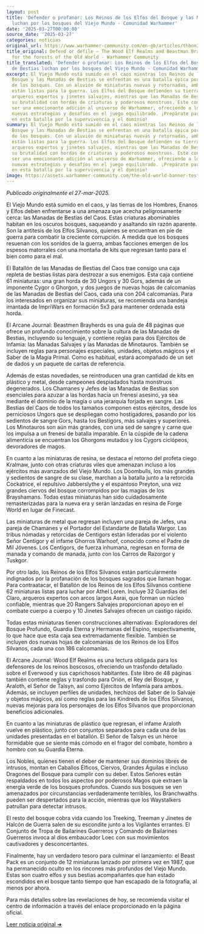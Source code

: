 ```yaml
---
layout: post
title: 'Defender o profanar: Los Reinos de los Elfos del Bosque y las Manadas de Bestias
  luchan por los bosques del Viejo Mundo - Comunidad Warhammer'
date: '2025-03-27T00:00:00'
source_date: '2025-03-27'
categories: noticias
original_url: https://www.warhammer-community.com/en-gb/articles/thbon3tc/defend-or-defile-the-wood-elf-realms-and-beastman-brayherds-battle-for-the-forests-of-the-old-world/
title_original: Defend or defile – The Wood Elf Realms and Beastman Brayherds battle
  for the forests of the Old World - Warhammer Community
title_translated: 'Defender o profanar: Los Reinos de los Elfos del Bosque y las Manadas
  de Bestias luchan por los bosques del Viejo Mundo - Comunidad Warhammer'
excerpt: El Viejo Mundo está sumido en el caos mientras los Reinos de los Elfos del
  Bosque y las Manadas de Bestias se enfrentan en una batalla épica por el control
  de los bosques. Con un aluvión de miniaturas nuevas y retornadas, ambas facciones
  están listas para la guerra. Los Elfos del Bosque defienden su tierra sagrada con
  arqueros expertos y jinetes salvajes, mientras que las Manadas de Bestias desatan
  su brutalidad con hordas de criaturas y poderosos monstruos. Este conflicto promete
  ser una emocionante adición al universo de Warhammer, ofreciendo a los jugadores
  nuevas estrategias y desafíos en el juego equilibrado. ¡Prepárate para sumergirte
  en esta batalla por la supervivencia y el dominio!
summary: El Viejo Mundo está sumido en el caos mientras los Reinos de los Elfos del
  Bosque y las Manadas de Bestias se enfrentan en una batalla épica por el control
  de los bosques. Con un aluvión de miniaturas nuevas y retornadas, ambas facciones
  están listas para la guerra. Los Elfos del Bosque defienden su tierra sagrada con
  arqueros expertos y jinetes salvajes, mientras que las Manadas de Bestias desatan
  su brutalidad con hordas de criaturas y poderosos monstruos. Este conflicto promete
  ser una emocionante adición al universo de Warhammer, ofreciendo a los jugadores
  nuevas estrategias y desafíos en el juego equilibrado. ¡Prepárate para sumergirte
  en esta batalla por la supervivencia y el dominio!
image: https://assets.warhammer-community.com/the-old-world-banner-test.jpg
---
```


*Publicado originalmente el 27-mar-2025.*


El Viejo Mundo está sumido en el caos, y las tierras de los Hombres, Enanos y Elfos deben enfrentarse a una amenaza que acecha peligrosamente cerca: las Manadas de Bestias del Caos. Estas criaturas abominables habitan en los oscuros bosques, saqueando y asaltando sin razón aparente. Son la antítesis de los Elfos Silvanos, quienes se encuentran en pie de guerra para combatir la creciente corrupción. A medida que los bosques resuenan con los sonidos de la guerra, ambas facciones emergen de los espesos matorrales con una montaña de kits que regresan tanto para el bien como para el mal.

El Batallón de las Manadas de Bestias del Caos trae consigo una caja repleta de bestias listas para destrozar a sus enemigos. Esta caja contiene 61 miniaturas: una gran horda de 30 Ungors y 30 Gors, además de un imponente Cygor o Ghorgon, y dos juegos de nuevas hojas de calcomanías de las Manadas de Bestias del Caos, cada una con 204 calcomanías. Para los interesados en organizar sus miniaturas, se recomienda una bandeja imantada de ImpriWars en formación 5x3 para mantener ordenada esta horda.

El Arcane Journal: Beastmen Brayherds es una guía de 48 páginas que ofrece un profundo conocimiento sobre la cultura de las Manadas de Bestias, incluyendo su lenguaje, y contiene reglas para dos Ejércitos de Infamia: las Manadas Salvajes y las Manadas de Minotauros. También se incluyen reglas para personajes especiales, unidades, objetos mágicos y el Saber de la Magia Primal. Como es habitual, estará acompañado de un set de dados y un paquete de cartas de referencia.

Además de estas novedades, se reintroducen una gran cantidad de kits en plástico y metal, desde campeones despiadados hasta monstruos degenerados. Los Chamanes y Jefes de las Manadas de Bestias son esenciales para azuzar a las hordas hacia un frenesí asesino, ya sea mediante el dominio de la magia o una jerarquía forjada en sangre. Las Bestias del Caos de todos los tamaños componen estos ejércitos, desde los perniciosos Ungors que se despliegan como hostigadores, pasando por los sedientos de sangre Gors, hasta los Bestigors, más salvajes y superiores. Los Minotauros son aún más grandes, con una sed de sangre y carne que los impulsa a un frenesí de batalla imparable. En la cúspide de la cadena alimenticia se encuentran los Ghorgons mutados y los Cygors ciclópeos, devoradores de magos.

En cuanto a las miniaturas de resina, se destaca el retorno del profeta ciego Kralmaw, junto con otras criaturas viles que amenazan incluso a los ejércitos más avanzados del Viejo Mundo. Los Doombulls, los más grandes y sedientos de sangre de su clase, marchan a la batalla junto a la retorcida Cockatrice, el repulsivo Jabberslythe y el espantoso Preyton, una vez grandes ciervos del bosque corrompidos por las magias de los Brayshamans. Todas estas miniaturas han sido cuidadosamente remasterizadas para la nueva era y serán lanzadas en resina de Forge World en lugar de Finecast.

Las miniaturas de metal que regresan incluyen una pareja de Jefes, una pareja de Chamanes y el Portador del Estandarte de Batalla Wargor. Las tribus nómadas y retorcidas de Centigors están lideradas por el violento Señor Centigor y el infame Ghorros Warhoof, conocido como el Padre de Mil Jóvenes. Los Centigors, de fuerza inhumana, regresan en forma de manada y comando de manada, junto con los Carros de Razorgor y Tuskgor.

Por otro lado, los Reinos de los Elfos Silvanos están particularmente indignados por la profanación de los bosques sagrados que llaman hogar. Para contraatacar, el Batallón de los Reinos de los Elfos Silvanos contiene 62 miniaturas listas para luchar por Athel Loren. Incluye 32 Guardias del Claro, arqueros expertos con arcos largos Asrai, que forman un núcleo confiable, mientras que 20 Rangers Salvajes proporcionan apoyo en el combate cuerpo a cuerpo y 10 Jinetes Salvajes ofrecen un castigo rápido.

Todas estas miniaturas tienen construcciones alternativas: Exploradores del Bosque Profundo, Guardia Eterna y Hermanas del Espino, respectivamente, lo que hace que esta caja sea extremadamente flexible. También se incluyen dos nuevas hojas de calcomanías de los Reinos de los Elfos Silvanos, cada una con 186 calcomanías.

El Arcane Journal: Wood Elf Realms es una lectura obligada para los defensores de los reinos boscosos, ofreciendo un trasfondo detallado sobre el Everwood y sus caprichosos habitantes. Este libro de 48 páginas también contiene reglas y trasfondo para Orión, el Rey del Bosque, y Araloth, el Señor de Talsyn, así como Ejércitos de Infamia para ambos. Además, se incluyen perfiles de unidades, hechizos del Saber de lo Salvaje y objetos mágicos, así como reglas para las Kindreds de los Elfos Silvanos, nuevas mejoras para los personajes de los Elfos Silvanos que proporcionan beneficios adicionales.

En cuanto a las miniaturas de plástico que regresan, el infame Araloth vuelve en plástico, junto con conjuntos separados para cada una de las unidades presentadas en el batallón. El Señor de Talsyn es un héroe formidable que se siente más cómodo en el fragor del combate, hombro a hombro con su Guardia Eterna.

Los Nobles, quienes tienen el deber de mantener sus dominios libres de intrusos, montan en Caballos Élficos, Ciervos, Grandes Águilas e incluso Dragones del Bosque para cumplir con su deber. Estos Señores están respaldados en todos los aspectos por poderosos Magos que extraen la energía verde de los bosques profundos. Cuando sus bosques se ven amenazados por circunstancias verdaderamente terribles, los Branchwaiths pueden ser despertados para la acción, mientras que los Waystalkers patrullan para detectar intrusos.

El resto del bosque cobra vida cuando los Treeking, Treeman y Jinetes de Halcón de Guerra salen de su escondite junto a los Vigilantes errantes. El Conjunto de Tropa de Bailarines Guerreros y Comando de Bailarines Guerreros invoca al dios embaucador Loec con sus movimientos cautivadores y desconcertantes.

Finalmente, hay un verdadero tesoro para culminar el lanzamiento: el Beast Pack es un conjunto de 12 miniaturas lanzado por primera vez en 1987, que ha permanecido oculto en los rincones más profundos del Viejo Mundo. Estas son cuatro elfos y sus bestias acompañantes que han estado escondidos en el bosque tanto tiempo que han escapado de la fotografía, al menos por ahora.

Para más detalles sobre las revelaciones de hoy, se recomienda visitar el centro de información a través del enlace proporcionado en la página oficial.


[Leer noticia original ➜](https://www.warhammer-community.com/en-gb/articles/thbon3tc/defend-or-defile-the-wood-elf-realms-and-beastman-brayherds-battle-for-the-forests-of-the-old-world/)